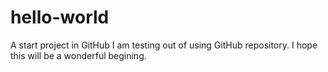 # hello-world
A start project in GitHub
I am testing out of using GitHub repository.
I hope this will be a wonderful begining.
